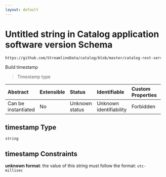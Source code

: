 ```yaml
---
layout: default
---
```

# Untitled string in Catalog application software version Schema

```txt
https://github.com/StreamlineData/catalog/blob/master/catalog-rest-service/src/main/resources/json/schema/api/catalogVersion.json#/properties/timestamp
```

Build timestamp

> Timestamp type

| Abstract            | Extensible | Status         | Identifiable            | Custom Properties | Additional Properties | Access Restrictions | Defined In                                                                    |
| :------------------ | :--------- | :------------- | :---------------------- | :---------------- | :-------------------- | :------------------ | :---------------------------------------------------------------------------- |
| Can be instantiated | No         | Unknown status | Unknown identifiability | Forbidden         | Allowed               | none                | [catalogVersion.json*](../out/api/catalogVersion.json "open original schema") |

## timestamp Type

`string`

## timestamp Constraints

**unknown format**: the value of this string must follow the format: `utc-millisec`
